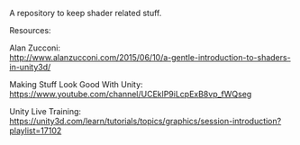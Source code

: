 A repository to keep shader related stuff. <br>

Resources: <br>

Alan Zucconi: <br>
http://www.alanzucconi.com/2015/06/10/a-gentle-introduction-to-shaders-in-unity3d/ <br>

Making Stuff Look Good With Unity: <br>
https://www.youtube.com/channel/UCEklP9iLcpExB8vp_fWQseg <br>

Unity Live Training: <br>
https://unity3d.com/learn/tutorials/topics/graphics/session-introduction?playlist=17102 <br>